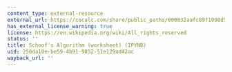 ```yaml
---
content_type: external-resource
external_url: https://cocalc.com/share/public_paths/600832aafc89f1098d5415b39eec4fbaa63ccab1
has_external_license_warning: true
license: https://en.wikipedia.org/wiki/All_rights_reserved
status: ''
title: Schoof's Algorithm (worksheet) (IPYNB)
uid: 250da10e-be59-4b91-9852-51e129ad42ac
wayback_url: ''
---
```

